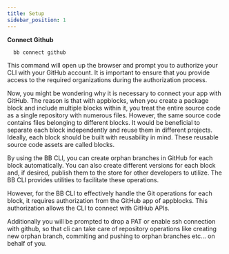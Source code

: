 ```yaml
---
title: Setup
sidebar_position: 1
---
```



**Connect Github**

```
  bb connect github
```

This command will open up the browser and prompt you to authorize your CLI with your GitHub account. It is important to ensure that you provide access to the required organizations during the authorization process.

Now, you might be wondering why it is necessary to connect your app with GitHub. The reason is that with appblocks, when you create a package block and include multiple blocks within it, you treat the entire source code as a single repository with numerous files. However, the same source code contains files belonging to different blocks. It would be beneficial to separate each block independently and reuse them in different projects. Ideally, each block should be built with reusability in mind. These reusable source code assets are called blocks.

By using the BB CLI, you can create orphan branches in GitHub for each block automatically. You can also create different versions for each block and, if desired, publish them to the store for other developers to utilize. The BB CLI provides utilities to facilitate these operations.

However, for the BB CLI to effectively handle the Git operations for each block, it requires authorization from the GitHub app of appblocks. This authorization allows the CLI to connect with GitHub APIs.

Additionally you will be prompted to drop a PAT or enable ssh connection with github, so that cli can take care of repository operations like creating new orphan branch, commiting and pushing to orphan branches etc... on behalf of you.